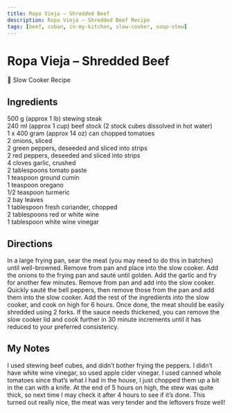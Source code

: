 ```yaml
---
title: Ropa Vieja – Shredded Beef
description: Ropa Vieja – Shredded Beef Recipe
tags: [beef, cuban, in-my-kitchen, slow-cooker, soup-stew]
---
```


# Ropa Vieja – Shredded Beef

🍲 Slow Cooker Recipe

## Ingredients
500 g (approx 1 lb) stewing steak  
240 ml (approx 1 cup) beef stock (2 stock cubes dissolved in hot water)  
1 x 400 gram (approx 14 oz) can chopped tomatoes  
2 onions, sliced  
2 green peppers, deseeded and sliced into strips  
2 red peppers, deseeded and sliced into strips  
4 cloves garlic, crushed  
2 tablespoons tomato paste  
1 teaspoon ground cumin  
1 teaspoon oregano  
1/2 teaspoon turmeric  
2 bay leaves  
1 tablespoon fresh coriander, chopped  
2 tablespoons red or white wine  
1 tablespoon white wine vinegar

## Directions
In a large frying pan, sear the meat (you may need to do this in batches) until well-browned. Remove from pan and place into the slow cooker.
Add the onions to the frying pan and sauté until golden. Add the garlic and fry for another few minutes. Remove from pan and add into the slow cooker.
Quickly sauté the bell peppers, then remove those from the pan and add them into the slow cooker.
Add the rest of the ingredients into the slow cooker, and cook on high for 6 hours. Once done, the meat should be easily shredded using 2 forks.
If the sauce needs thickened, you can remove the slow cooker lid and cook further in 30 minute increments until it has reduced to your preferred consistency.

## My Notes
I used stewing beef cubes, and didn’t bother frying the peppers. I didn’t have white wine vinegar, so used apple cider vinegar. I used canned whole tomatoes since that’s what I had in the house, I just chopped them up a bit in the can with a knife.
At the end of 5 hours on high, the stew was quite thick, so next time I may check it after 4 hours to see if it’s done. This turned out really nice, the meat was very tender and the leftovers froze well!